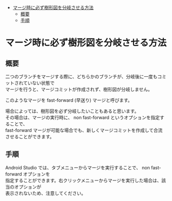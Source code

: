 <!-- TOC START min:1 max:3 link:true asterisk:false update:true -->
- [マージ時に必ず樹形図を分岐させる方法](#マージ時に必ず樹形図を分岐させる方法)
  - [概要](#概要)
  - [手順](#手順)
<!-- TOC END -->


# マージ時に必ず樹形図を分岐させる方法

## 概要

二つのブランチをマージする際に、どちらかのブランチが、分岐後に一度もコミットされていない状態で  
マージを行うと、マージコミットが作成されず、樹形図が分岐しません。

このようなマージを fast-forward (早送り) マージと呼びます。

場合によっては、樹形図を必ず分岐したいこともあると思います。  
その場合は、マージの実行時に、 non fast-forward というオプションを指定することで、  
fast-forward マージが可能な場合でも、新しくマージコミットを作成して合流させることができます。


## 手順

Android Studio では、タブメニューからマージを実行することで、 non fast-forward オプションを  
指定することができます。右クリックメニューからマージを実行した場合は、該当のオプションが  
表示されないため、注意してください。
